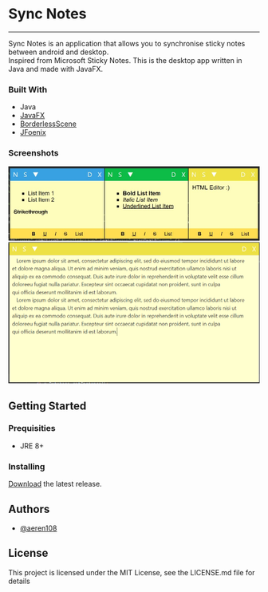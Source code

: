 # Sync Notes
***
Sync Notes is an application that allows you to synchronise sticky notes between android and desktop. <br> 
Inspired from Microsoft Sticky Notes. This is the desktop app written in Java and made with JavaFX. <br>

### Built With
- Java
- [JavaFX](https://openjfx.io)
- [BorderlessScene](https://github.com/NicolasSenetLarson/BorderlessScene)
- [JFoenix](https://github.com/jfoenixadmin/JFoenix)

### Screenshots
<img src="screenshots/sync-notes-05.png" alt="Three Colored Theme"/>
<img src="screenshots/sync-notes-03.png" alt="Expanded View"/>

## Getting Started

### Prequisities
- JRE 8+
### Installing
[Download](https://github.com/aeren108/sync_notes/releases/download/v1.1/sync_notes.jar) the latest release.

## Authors
 - [@aeren108](https://github.com/aeren108)
 
 ## License
 
 This project is licensed under the MIT License, see the LICENSE.md file for details
